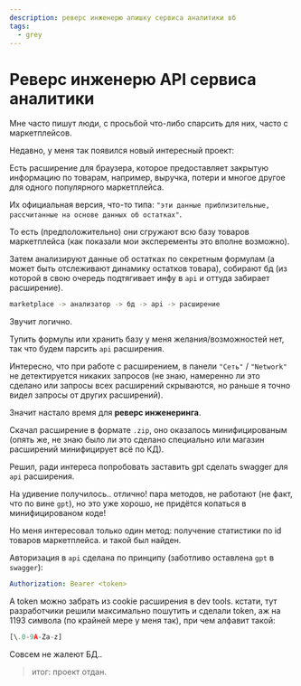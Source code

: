 ```yaml
---
description: реверс инженерю апишку сервиса аналитики вб
tags:
  - grey
---
```


# Реверс инженерю API сервиса аналитики

Мне часто пишут люди, с просьбой что-либо спарсить для них, часто с маркетплейсов.

Недавно, у меня так появился новый интересный проект:

Есть расширение для браузера, которое предоставляет закрытую информацию по товарам, например, выручка, потери и многое другое для одного популярного маркетплейса.

Их официальная версия, что-то типа: `"эти данные приблизительные, рассчитанные на основе данных об остатках"`.

То есть (предположительно) они сгружают всю базу товаров маркетплейса (как показали мои эксперементы это вполне возможно).

Затем анализируют данные об остатках по секретным формулам (а может быть отслеживают динамику остатков товара), собирают бд (из которой в свою очередь подтягивает инфу в `api` и оттуда забирает расширение).

``` bash
marketplace -> анализатор -> бд -> api -> расширение
```

Звучит логично.

Тупить формулы или хранить базу у меня желания/возможностей нет, так что будем парсить `api` расширения.

Интересно, что при работе с расширением, в панели `"Сеть"` / `"Network"` не детектируется никаких запросов (не знаю, намеренно ли это сделано или запросы всех расширений скрываются, но раньше я точно видел запросы от других расширений).

Значит настало время для **реверс инженеринга**.

Скачал расширение в формате `.zip`, оно оказалось минифицированым (опять же, не знаю было ли это сделано специально или магазин расширений минифицирует всё по КД).

Решил, ради интереса попробовать заставить gpt сделать swagger для `api` расширения.

На удивение получилось.. отлично! пара методов, не работают (не факт, что по вине `gpt`), но это уже хорошо, не придётся копаться в минифицированом коде!

Но меня интересовал только один метод: получение статистики по id товаров маркетплейса. и такой был найден.

Авторизация в `api` сделана по принципу (заботливо оставлена `gpt` в `swagger`):

``` yaml
Authorization: Bearer <token>
```

А token можно забрать из cookie расширения в dev tools. кстати, тут разработчики решили максимально пошутить и сделали token, аж на 1193 символа (по крайней мере у меня так), при чем алфавит такой:

``` python
[\.0-9A-Za-z]
```

Совсем не жалеют БД..

> итог: проект отдан.
